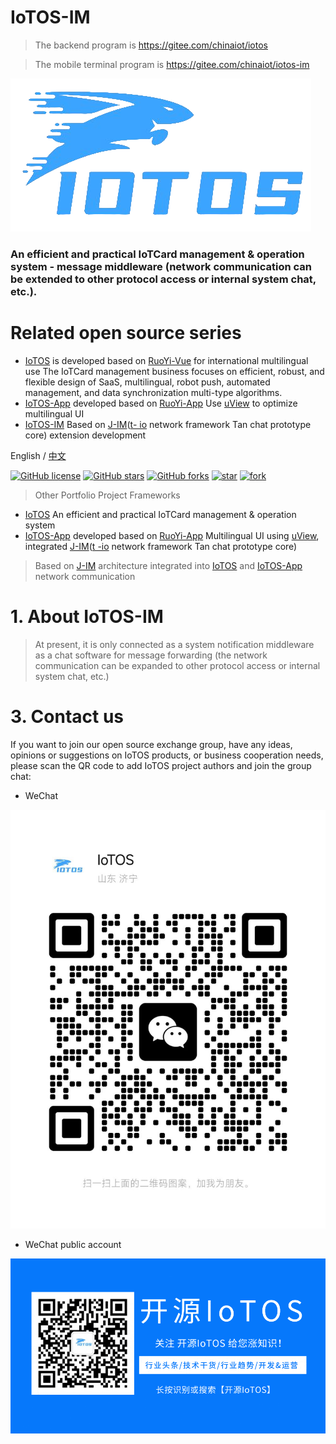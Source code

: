 # IoTOS-IM

> The backend program is https://gitee.com/chinaiot/iotos

> The mobile terminal program is https://gitee.com/chinaiot/iotos-im
<p></p>

![IoTOS logo.png](readme-pic/cn/logo.png)

### An efficient and practical IoTCard management & operation system - message middleware (network communication can be extended to other protocol access or internal system chat, etc.).

# Related open source series

- [IoTOS](https://gitee.com/chinaiot/iotos) is developed based on [RuoYi-Vue](https://gitee.com/y_project/RuoYi-Vue?_from=gitee_search) for international multilingual use The IoTCard management business focuses on efficient, robust, and flexible design of SaaS, multilingual, robot push, automated management, and data synchronization multi-type algorithms.
- [IoTOS-App](https://gitee.com/chinaiot/iotos-app) developed based on [RuoYi-App](https://gitee.com/y_project/RuoYi-App?_from=gitee_search) Use [uView](https://gitee.com/umicro/uView) to optimize multilingual UI
- [IoTOS-IM](https://gitee.com/chinaiot/iotos-im) Based on [J-IM](https://gitee.com/xchao/j-im?_from=gitee_search)([t- io](https://gitee.com/tywo45/t-io?_from=gitee_search) network framework Tan chat prototype core) extension development


English / [中文](README.md)

<div class="shields-wrapper">
<a target="_blank" class="shields-wrapper-image" href='https://github.com/IoTCard/iotos-im'><img  alt="GitHub license" src="https://img.shields.io/github/license/IoTCard/iotos-im?style=flat-square&logo=github&color=616ae5"></a>
          <a target="_blank" class="shields-wrapper-image" href='https://github.com/IoTCard/iotos-im'><img  alt="GitHub stars" src="https://img.shields.io/github/stars/IoTCard/iotos-im?style=flat-square&logo=github&color=616ae5"></a>
          <a target="_blank" class="shields-wrapper-image" href='https://github.com/IoTCard/iotos-im'><img alt="GitHub forks" src="https://img.shields.io/github/forks/IoTCard/iotos-im?style=flat-square&logo=github&color=616ae5"></a>
<a target="_blank" href='https://gitee.com/chinaiot/iotos-im/stargazers'><img src='https://gitee.com/chinaiot/iotos-im/badge/star.svg?theme=dark' alt='star'></img></a>
<a target="_blank" href='https://gitee.com/chinaiot/iotos-im/members'><img src='https://gitee.com/chinaiot/iotos-im/badge/fork.svg?theme=dark' alt='fork'></img></a>
</div>


> Other Portfolio Project Frameworks
- [IoTOS](https://gitee.com/chinaiot/iotos) An efficient and practical IoTCard management & operation system
- [IoTOS-App](https://gitee.com/chinaiot/iotos-im) developed based on [RuoYi-App](https://gitee.com/y_project/RuoYi-App?_from=gitee_search) Multilingual UI using [uView](https://gitee.com/umicro/uView), integrated [J-IM](https://gitee.com/xchao/j-im?_from=gitee_search)([t -io](https://gitee.com/tywo45/t-io?_from=gitee_search) network framework Tan chat prototype core)


> Based on [J-IM](https://gitee.com/xchao/j-im?_from=gitee_search) architecture integrated into [IoTOS](https://gitee.com/chinaiot/iotos) and [IoTOS-App ](https://gitee.com/chinaiot/iotos-im) network communication

# 1. About IoTOS-IM

> At present, it is only connected as a system notification middleware as a chat software for message forwarding (the network communication can be expanded to other protocol access or internal system chat, etc.)


# 3. Contact us

If you want to join our open source exchange group, have any ideas, opinions or suggestions on IoTOS products, or business cooperation needs, please scan the QR code to add IoTOS project authors and join the group chat:

- WeChat

![WeChat](readme-pic/cn/contact1.jpg)


- WeChat public account

![WeChatPublicAccount](readme-pic/cn/gzhewm.gif)